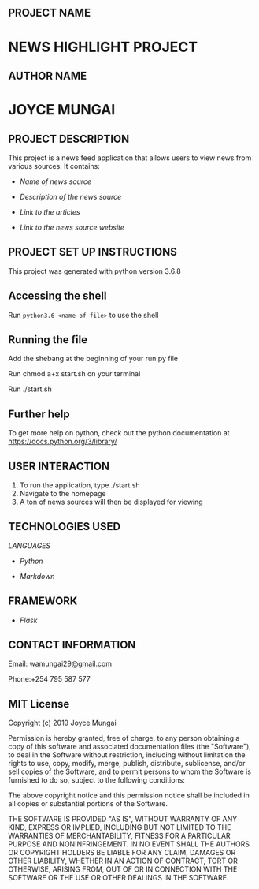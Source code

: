 
## PROJECT NAME
# NEWS HIGHLIGHT PROJECT

## AUTHOR NAME
# JOYCE MUNGAI

## PROJECT DESCRIPTION
This project is a news feed application that allows users to view news from various sources. It contains:

* _Name of news source_

* _Description of the news source_

* _Link to the articles_

* _Link to the news source website_


## PROJECT SET UP INSTRUCTIONS

This project was generated with python version 3.6.8

## Accessing the shell

Run `python3.6 <name-of-file>` to use the shell 

## Running the file
Add the shebang at the beginning of your run.py file

Run chmod a+x start.sh on your terminal

Run ./start.sh

## Further help
To get more help on python, check out the python documentation at https://docs.python.org/3/library/



## USER INTERACTION

1. To run the application, type ./start.sh
2. Navigate to the homepage
3. A ton of news sources will then be displayed for viewing


## TECHNOLOGIES USED

_LANGUAGES_

* _Python_

* _Markdown_

## FRAMEWORK

* _Flask_


## CONTACT INFORMATION

Email: wamungai29@gmail.com

Phone:+254 795 587 577

## MIT License

Copyright (c) 2019 Joyce Mungai


Permission is hereby granted, free of charge, to any person obtaining a copy
of this software and associated documentation files (the "Software"), to deal
in the Software without restriction, including without limitation the rights
to use, copy, modify, merge, publish, distribute, sublicense, and/or sell
copies of the Software, and to permit persons to whom the Software is
furnished to do so, subject to the following conditions:

The above copyright notice and this permission notice shall be included in all
copies or substantial portions of the Software.

THE SOFTWARE IS PROVIDED "AS IS", WITHOUT WARRANTY OF ANY KIND, EXPRESS OR
IMPLIED, INCLUDING BUT NOT LIMITED TO THE WARRANTIES OF MERCHANTABILITY,
FITNESS FOR A PARTICULAR PURPOSE AND NONINFRINGEMENT. IN NO EVENT SHALL THE
AUTHORS OR COPYRIGHT HOLDERS BE LIABLE FOR ANY CLAIM, DAMAGES OR OTHER
LIABILITY, WHETHER IN AN ACTION OF CONTRACT, TORT OR OTHERWISE, ARISING FROM,
OUT OF OR IN CONNECTION WITH THE SOFTWARE OR THE USE OR OTHER DEALINGS IN THE
SOFTWARE.